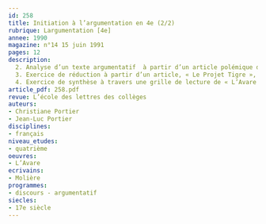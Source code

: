 ```yaml
---
id: 258
title: Initiation à l’argumentation en 4e (2/2)
rubrique: Largumentation [4e]
annee: 1990
magazine: n°14 15 juin 1991
pages: 12
description: 
  2. Analyse d’un texte argumentatif  à partir d’un article polémique de Pierre Viansson-Ponté contre la chasse, paru dans « Le Monde » en 1972
  3. Exercice de réduction à partir d’un article, « Le Projet Tigre », de Rahul Singh paru dans « Le Courrier de l’Unesco » en 1989
  4. Exercice de synthèse à travers une grille de lecture de « L’Avare », de Molière
article_pdf: 258.pdf
revue: L’école des lettres des collèges
auteurs:
- Christiane Portier
- Jean-Luc Portier
disciplines:
- français
niveau_etudes:
- quatrième
oeuvres:
- L’Avare
ecrivains:
- Molière
programmes:
- discours - argumentatif
siecles:
- 17e siècle
---
```

